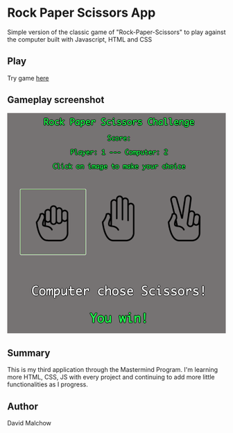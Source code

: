 # Rock Paper Scissors App

Simple version of the classic game of "Rock-Paper-Scissors" to play against the computer built with Javascript, HTML and CSS

## Play
Try game [here](https://dmalchowlfc.github.io/Rock-Paper-Scissors/)

## Gameplay screenshot 
<img src="RPS_screenshot.png"> 

## Summary
This is my third application through the Mastermind Program. I'm learning more HTML, CSS, JS with every project and continuing to add more little functionalities as I progress.

## Author
David Malchow 
